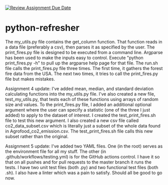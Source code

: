 [![Review Assignment Due Date](https://classroom.github.com/assets/deadline-readme-button-22041afd0340ce965d47ae6ef1cefeee28c7c493a6346c4f15d667ab976d596c.svg)](https://classroom.github.com/a/_G_SdF8U)
# python-refresher

The my_utils.py file contains the get_column function. That function reads in a data file (preferably a csv), then parses it as specified by the user.
The print_fires.py file is designed to be executed from a command line. Argparse has been used to make the inputs easy to control. Execute "python print_fires.py -h" to pull up the argparse help page for that file.
The run.sh file calls the print_fires.py file three times. The first time, it gathers the forest fire data from the USA. The next two times, it tries to call the print_fires.py file but makes mistakes.

Assignment 4 update:
I've added mean, median, and standard deviation calculating functions into the my_utils.py file. I've also created a new file, test_my_utils.py, that tests each of these functions using arrays of random size and values. To the print_fires.py file, I added an additional optional argument where the user can specify a statistic (one of the three I just added) to apply to the dataset of interest. I created the test_print_fires.sh file to test this new argument. I also created a new csv file called co2_data_subset.csv which is literally just a subset of the whole data found in Agrofood_co2_emission.csv. The test_print_fires.sh file calls this new subset rather than the original.

Assignment 5 update:
I've added two YAML files. One (in the root) serves as the environment file for all my stuff. The other (in .github/workflows/testing.yml) is for the GitHub actions control. I have it so that on all pushes and for pull requests to the master branch it runs the tests. I have two unit test files (both .py) and two functional test files (both .sh). I also have a linter which was a pain to satisfy. Should all be good to go now.